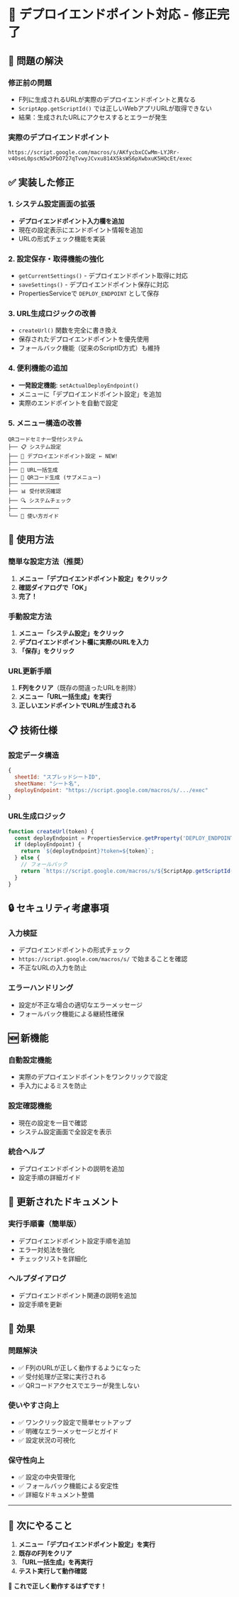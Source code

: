 # 🔧 デプロイエンドポイント対応 - 修正完了

## 🎯 **問題の解決**

### **修正前の問題**
- F列に生成されるURLが実際のデプロイエンドポイントと異なる
- `ScriptApp.getScriptId()` では正しいWebアプリURLが取得できない
- 結果：生成されたURLにアクセスするとエラーが発生

### **実際のデプロイエンドポイント**
```
https://script.google.com/macros/s/AKfycbxCCwMm-LYJRr-v4OseL0pscN5w3PbO727qTvwyJCvxu814X5ksWS6pXwbxuK5HQcEt/exec
```

## ✅ **実装した修正**

### **1. システム設定画面の拡張**
- **デプロイエンドポイント入力欄を追加**
- 現在の設定表示にエンドポイント情報を追加
- URLの形式チェック機能を実装

### **2. 設定保存・取得機能の強化**
- `getCurrentSettings()` - デプロイエンドポイント取得に対応
- `saveSettings()` - デプロイエンドポイント保存に対応
- PropertiesServiceで `DEPLOY_ENDPOINT` として保存

### **3. URL生成ロジックの改善**
- `createUrl()` 関数を完全に書き換え
- 保存されたデプロイエンドポイントを優先使用
- フォールバック機能（従来のScriptID方式）も維持

### **4. 便利機能の追加**
- **一発設定機能**: `setActualDeployEndpoint()`
- メニューに「デプロイエンドポイント設定」を追加
- 実際のエンドポイントを自動で設定

### **5. メニュー構造の改善**
```
QRコードセミナー受付システム
├── 📋 システム設定
├── 🚀 デプロイエンドポイント設定 ← NEW!
├── ────────────
├── 🔗 URL一括生成
├── 📱 QRコード生成 (サブメニュー)
├── ────────────
├── 📊 受付状況確認
├── 🔍 システムチェック
├── ────────────
└── 📖 使い方ガイド
```

## 🚀 **使用方法**

### **簡単な設定方法（推奨）**
1. **メニュー「デプロイエンドポイント設定」をクリック**
2. **確認ダイアログで「OK」**
3. **完了！**

### **手動設定方法**
1. **メニュー「システム設定」をクリック**
2. **デプロイエンドポイント欄に実際のURLを入力**
3. **「保存」をクリック**

### **URL更新手順**
1. **F列をクリア**（既存の間違ったURLを削除）
2. **メニュー「URL一括生成」を実行**
3. **正しいエンドポイントでURLが生成される**

## 📋 **技術仕様**

### **設定データ構造**
```javascript
{
  sheetId: "スプレッドシートID",
  sheetName: "シート名",
  deployEndpoint: "https://script.google.com/macros/s/.../exec"
}
```

### **URL生成ロジック**
```javascript
function createUrl(token) {
  const deployEndpoint = PropertiesService.getProperty('DEPLOY_ENDPOINT');
  if (deployEndpoint) {
    return `${deployEndpoint}?token=${token}`;
  } else {
    // フォールバック
    return `https://script.google.com/macros/s/${ScriptApp.getScriptId()}/exec?token=${token}`;
  }
}
```

## 🔒 **セキュリティ考慮事項**

### **入力検証**
- デプロイエンドポイントの形式チェック
- `https://script.google.com/macros/s/` で始まることを確認
- 不正なURLの入力を防止

### **エラーハンドリング**
- 設定が不正な場合の適切なエラーメッセージ
- フォールバック機能による継続性確保

## 🆕 **新機能**

### **自動設定機能**
- 実際のデプロイエンドポイントをワンクリックで設定
- 手入力によるミスを防止

### **設定確認機能**
- 現在の設定を一目で確認
- システム設定画面で全設定を表示

### **統合ヘルプ**
- デプロイエンドポイントの説明を追加
- 設定手順の詳細ガイド

## 📖 **更新されたドキュメント**

### **実行手順書（簡単版）**
- デプロイエンドポイント設定手順を追加
- エラー対処法を強化
- チェックリストを詳細化

### **ヘルプダイアログ**
- デプロイエンドポイント関連の説明を追加
- 設定手順を更新

## 🎉 **効果**

### **問題解決**
- ✅ F列のURLが正しく動作するようになった
- ✅ 受付処理が正常に実行される
- ✅ QRコードアクセスでエラーが発生しない

### **使いやすさ向上**
- ✅ ワンクリック設定で簡単セットアップ
- ✅ 明確なエラーメッセージとガイド
- ✅ 設定状況の可視化

### **保守性向上**
- ✅ 設定の中央管理化
- ✅ フォールバック機能による安定性
- ✅ 詳細なドキュメント整備

---

## 🔄 **次にやること**

1. **メニュー「デプロイエンドポイント設定」を実行**
2. **既存のF列をクリア**
3. **「URL一括生成」を再実行**
4. **テスト実行して動作確認**

**🎊 これで正しく動作するはずです！** 
